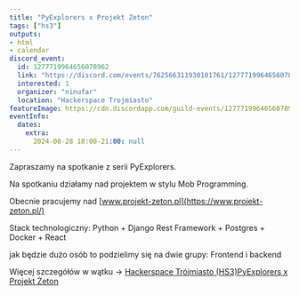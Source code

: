```yaml
---
title: "PyExplorers x Projekt Zeton"
tags: ["hs3"]
outputs:
- html
- calendar
discord_event:
  id: 1277719964656078962
  link: "https://discord.com/events/762566311930101761/1277719964656078962"
  interested: 1
  organizer: "ninufar"
  location: "Hackerspace Trojmiasto"
featureImage: https://cdn.discordapp.com/guild-events/1277719964656078962/a2131e051c1958b3563f96e6c65a671c.png?size=1024
eventInfo:
  dates:
    extra:
      2024-08-28 18:00-21:00: null
---
```

Zapraszamy na spotkanie z serii PyExplorers.

Na spotkaniu działamy nad projektem w stylu Mob Programming.

Obecnie pracujemy nad [www.projekt-zeton.pl](https://www.projekt-zeton.pl/)

Stack technologiczny: Python + Django Rest Framework + Postgres + Docker + React

jak będzie dużo osób to podzielimy się na dwie grupy: Frontend i backend

⁠Więcej szczegółów w wątku -> ⁠[Hackerspace Trójmiasto (HS3)⁠PyExplorers x Projekt Żeton](https://discord.com/channels/762566311930101761/1179474118064742440)
